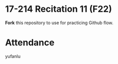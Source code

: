 # 17-214 Recitation 11 (F22)
**Fork** this repository to use for practicing Github flow.

# Attendance
yufanlu
